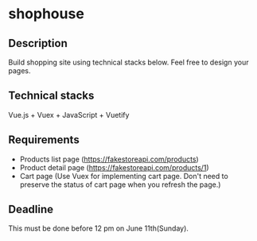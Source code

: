 # shophouse

## Description

Build shopping site using technical stacks below. Feel free to design your pages.

## Technical stacks

Vue.js + Vuex + JavaScript + Vuetify

## Requirements

- Products list page (https://fakestoreapi.com/products)
- Product detail page (https://fakestoreapi.com/products/1)
- Cart page (Use Vuex for implementing cart page. Don't need to preserve the status of cart page when you refresh the page.)

## Deadline

This must be done before 12 pm on June 11th(Sunday).

